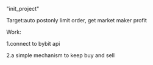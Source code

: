 "init_project"

Target:auto postonly limit order, get market maker profit

Work:

1.connect to bybit api

2.a simple mechanism to keep buy and sell
